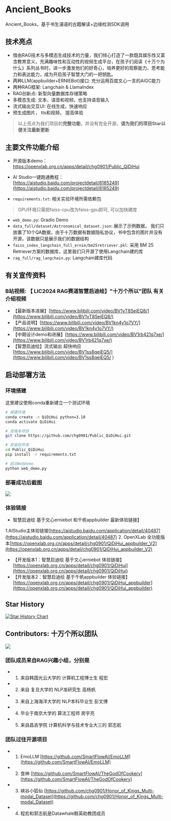 # Ancient_Books
Ancient_Books，基于书生浦语的古籍解读+边缘检测SDK调用


## 技术亮点

- 借由RAG技术与多模态生成技术的力量，我们倾心打造了一款既具娱乐性又富含教育意义，充满趣味性和互动性的视频生成平台，在孩子们阅读《十万个为什么》系列丛书时，进一步激发他们的好奇心，培养更好的观察能力、思考能力和表达能力，成为开启孩子智慧大门的一把钥匙。
- 两种LLM{appbuilder+ERNIEBot}接口: 充分运用百度文心一言的AIGC能力
- 两种RAG框架: Langchain & LlamaIndex
- RAG创新点: 新型向量数据库存储策略
- 多模态生成: 文本、语音和视频，也支持语音输入
- 流式输出交互UI: 在线生成，快速响应
- 预生成图片， tts和视频， 提高体验

> 以上亮点为我们项目的**完整功能**，并没有完全开源，**请为我们的项目Star以便关注最新更新**

## 主要文件功能介绍
                   
- 开源版本demo：[https://openxlab.org.cn/apps/detail/chg0901/Public_QiDiHui ](https://openxlab.org.cn/apps/detail/chg0901/Public_QiDiHui )              
- AI Studio一键跑通教程： [https://aistudio.baidu.com/projectdetail/8185249](https://aistudio.baidu.com/projectdetail/8185249)

- `requirements.txt`: 相关实验环境所需依赖包
> GPU环境只需把faiss-cpu改为faiss-gpu即可, 可以加快建库
- `web_demo.py`: Gradio Demo 
- `data_full/dataset/Astronomical_dataset.json`: 展示了示例数据， 我们只放置了10个QA数据，由于十万数据有数据隐私协议，书中包含的图片并没有开源，该数据只是展示我们的数据结构
- `faiss_index_langchain_full_ernie/bm25retriever.pkl`: 采用 BM 25 Retriever方案的数据库，这里我们只开源了使用Langchain建的库
- `rag_full/rag_langchain.py`: Langchain建库代码

## 有关宣传资料

### B站视频: 【 LIC2024 RAG赛道智慧启迪绘】"十万个所以"团队 有关介绍视频

- 【最新版本进展】[https://www.bilibili.com/video/BV1yT8SejEQ8/](https://www.bilibili.com/video/BV1yT8SejEQ8/)
- 【产品说明】[https://www.bilibili.com/video/BV1kn4y1o7VY/](https://www.bilibili.com/video/BV1kn4y1o7VY/)
- 【中期设计demo和进展】[https://www.bilibili.com/video/BV1rb421q7xe/](https://www.bilibili.com/video/BV1rb421q7xe/)
- 【智慧启迪绘】流式输出 超快响应 [https://www.bilibili.com/video/BV1ss8qejEQ5/](https://www.bilibili.com/video/BV1ss8qejEQ5/ ) 


## 启动部署方法

### 环境搭建

这里建议使用conda重新建立一个测试环境

```Bash
# 搭建环境
conda create -n QiDiHui python=3.10
conda activate QiDiHui

# 克隆本项目
git clone https://github.com/chg0901/Public_QiDiHui.git

# 安装软件库
cd Public_QiDiHui
pip install -r requirements.txt

# 启动WebDemo
python web_demo.py
```

### 部署成功后截图

![](https://ai-studio-static-online.cdn.bcebos.com/279f504a36df433c863bd8d2db921fe87bbc2e05761c4e0b8d9b2e534c4c1fcf)

### 体验链接

- 智慧启迪绘 基于文心erniebot 和千帆appbuilder 最新体验链接】
  
1.AIStudio主体验链接[https://aistudio.baidu.com/application/detail/40487](https://aistudio.baidu.com/application/detail/40487)
2. OpenXLab 全功能版本[https://openxlab.org.cn/apps/detail/chg0901/QiDiHui_appbuilder_V2](https://openxlab.org.cn/apps/detail/chg0901/QiDiHui_appbuilder_V2)
  
- 【开发版本1：智慧启迪绘 基于文心erniebot 体验链接】[https://openxlab.org.cn/apps/detail/chg0901/QiDiHui](https://openxlab.org.cn/apps/detail/chg0901/QiDiHui)
- 【开发版本2：智慧启迪绘 基于千帆appbuilder 体验链接】[https://openxlab.org.cn/apps/detail/chg0901/QiDiHui_appbuilder](https://openxlab.org.cn/apps/detail/chg0901/QiDiHui_appbuilder)

## Star History

[![Star History Chart](https://api.star-history.com/svg?repos=chg0901/Public_QiDiHui&type=Date)](https://star-history.com/#chg0901/Public_QiDiHui&Date)

## Contributors: 十万个所以团队

<a href="https://github.com/chg0901/Public_QiDiHui/graphs/contributors">
  <img src="https://contrib.rocks/image?repo=chg0901/Public_QiDiHui" />
</a>

<!--
<a href="https://github.com/chg0901/test_app/graphs/contributors">
  <img src="https://contrib.rocks/image?repo=chg0901/test_app" />
</a>
-->
### 团队成员来自RAG兴趣小组，分别是

- 1. 来自韩国光云大学的 计算机工程博士生 程宏
- 2. 来自 复旦大学的 NLP准研究生 高杨帆
- 3. 来自上海海洋大学的 NLP本科毕业生 彭文博
- 4. 毕业于南京大学的 算法工程师 房宇亮
- 5. 来自昌吉学院 计算机科学与技术专业大三的 郭志航

### 团队过往开源项目 

- 1. EmoLLM [https://github.com/SmartFlowAI/EmoLLM](https://github.com/SmartFlowAI/EmoLLM) 
- 2. 食神 [https://github.com/SmartFlowAI/TheGodOfCookery](https://github.com/SmartFlowAI/TheGodOfCookery)
- 3. 峡谷小狐仙 [https://github.com/chg0901/Honor_of_Kings_Multi-modal_Dataset](https://github.com/chg0901/Honor_of_Kings_Multi-modal_Dataset)
- 4. 程宏和郭志航是Datawhale鲸英助教团成员


[your-project-path]: chg0901/Public_QiDiHui
[contributors-shield]: https://img.shields.io/github/contributors/chg0901/Public_QiDiHui.svg?style=flat-square
[contributors-url]: https://github.com/chg0901/Public_QiDiHui/graphs/contributors
[forks-shield]: https://img.shields.io/github/forks/chg0901/Public_QiDiHui.svg?style=flat-square
[forks-url]: https://github.com/chg0901/Public_QiDiHui/network/members
[stars-shield]: https://img.shields.io/github/stars/chg0901/Public_QiDiHui.svg?style=flat-square
[stars-url]: https://github.com/chg0901/Public_QiDiHui/stargazers
[issues-shield]: https://img.shields.io/github/issues/chg0901/Public_QiDiHui.svg?style=flat-square
[issues-url]: https://img.shields.io/github/issues/chg0901/Public_QiDiHui.svg
[license-shield]: https://img.shields.io/github/license/chg0901/Public_QiDiHui.svg?style=flat-square
[license-url]: https://github.com/chg0901/Public_QiDiHui/blob/main/LICENSE
